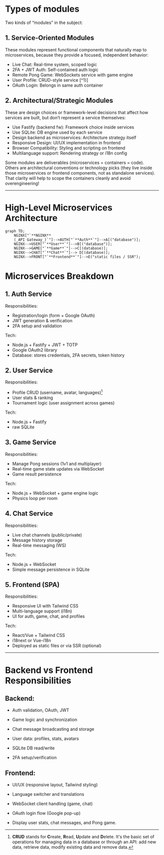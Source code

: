 # Types of modules

Two kinds of “modules” in the subject:

## 1. Service-Oriented Modules

These modules represent functional components that naturally map to microservices, because they provide a focused, independent behavior:

- Live Chat: Real-time system, scoped logic
- 2FA + JWT Auth: Self-contained auth logic
- Remote Pong Game: WebSockets service with game engine
- User Profile: CRUD-style service [^1}]
- OAuth Login: Belongs in same auth container

## 2. Architectural/Strategic Modules

These are design choices or framework-level decisions that affect how services are built, but don’t represent a service themselves:

- Use Fastify (backend fw): Framework choice inside services
- Use SQLite: DB engine used by each service
- Design backend as microservices: Architecture strategy itself
- Responsive Design: UI/UX implementation in frontend
- Browser Compatibility: Styling and scripting on frontend
- Multilanguage support: Rendering strategy or i18n config

Some modules are deliverables (microservices = containers = code). \
Others are architectural conventions or technology picks (they live inside those microservices or frontend components, not as standalone services). \
That clarity will help to scope the containers cleanly and avoid overengineering!

---

# High-Level Microservices Architecture

```mermaid
graph TD;
    NGINX["`**NGINX**
    (_API Gateway_)`"]-->AUTH["`**Auth**`"]-->A[("database")];
    NGINX-->USER["`**User**`"]-->B[("database")];
   	NGINX-->GAME["`**Game**`"]-->C[(database)];
   	NGINX-->CHAT["`**Chat**`"]--> D[(database)];
    NGINX-->FRONT["`**Frontend**`"]-->E("static files / SSR");
```

# Microservices Breakdown

## 1. Auth Service

Responsibilities:

- Registration/login (form + Google OAuth)
- JWT generation & verification
- 2FA setup and validation

Tech:

- Node.js + Fastify + JWT + TOTP
- Google OAuth2 library
- Database: stores credentials, 2FA secrets, token history

## 2. User Service

Responsibilities:

- Profile CRUD (username, avatar, languages)[^1]
- User stats & ranking
- Tournament logic (user assignment across games)

Tech:

- Node.js + Fastify
- raw SQLite

## 3. Game Service

Responsibilities:

- Manage Pong sessions (1v1 and multiplayer)
- Real-time game state updates via WebSocket
- Game result persistence

Tech:

- Node.js + WebSocket + game engine logic
- Physics loop per room

## 4. Chat Service

Responsibilities:

- Live chat channels (public/private)
- Message history storage
- Real-time messaging (WS)

Tech:

- Node.js + WebSocket
- Simple message persistence in SQLite

## 5. Frontend (SPA)

Responsibilities:

- Responsive UI with Tailwind CSS
- Multi-language support (i18n)
- UI for auth, game, chat, and profiles

Tech:

- React/Vue + Tailwind CSS
- i18next or Vue-i18n
- Deployed as static files or via SSR (optional)

---

# Backend vs Frontend Responsibilities

## Backend:

- Auth validation, OAuth, JWT

- Game logic and synchronization

- Chat message broadcasting and storage

- User data: profiles, stats, avatars

- SQLite DB read/write

- 2FA setup/verification

## Frontend:

- UI/UX (responsive layout, Tailwind styling)

- Language switcher and translations

- WebSocket client handling (game, chat)

- OAuth login flow (Google pop-up)

- Display user stats, chat messages, and Pong game.

[^1]: **CRUD** stands for **C**reate, **R**ead, **U**pdate and **D**elete.
  It's the basic set of operations for managing data in a database or through an API: add new data, retrieve data, modify existing data and remove data.
